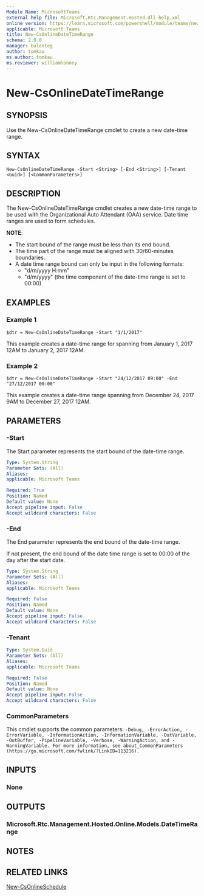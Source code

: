 ```yaml
---
Module Name: MicrosoftTeams
external help file: Microsoft.Rtc.Management.Hosted.dll-help.xml
online version: https://learn.microsoft.com/powershell/module/teams/new-csonlinedatetimerange
applicable: Microsoft Teams
title: New-CsOnlineDateTimeRange
schema: 2.0.0
manager: bulenteg
author: tomkau
ms.author: tomkau
ms.reviewer: williamlooney
---
```


# New-CsOnlineDateTimeRange

## SYNOPSIS
Use the New-CsOnlineDateTimeRange cmdlet to create a new date-time range.

## SYNTAX

```
New-CsOnlineDateTimeRange -Start <String> [-End <String>] [-Tenant <Guid>] [<CommonParameters>]
```

## DESCRIPTION
The New-CsOnlineDateTimeRange cmdlet creates a new date-time range to be used with the Organizational Auto Attendant (OAA) service. Date time ranges are used to form schedules.

**NOTE**:

- The start bound of the range must be less than its end bound.
- The time part of the range must be aligned with 30/60-minutes boundaries.
- A date time range bound can only be input in the following formats:
  - "d/m/yyyy H:mm"
  - "d/m/yyyy" (the time component of the date-time range is set to 00:00)


## EXAMPLES

### Example 1 
```
$dtr = New-CsOnlineDateTimeRange -Start "1/1/2017"
```

This example creates a date-time range for spanning from January 1, 2017 12AM to January 2, 2017 12AM.

### Example 2 
```
$dtr = New-CsOnlineDateTimeRange -Start "24/12/2017 09:00" -End "27/12/2017 00:00"
```

This example creates a date-time range spanning from December 24, 2017 9AM to December 27, 2017 12AM. 

## PARAMETERS

### -Start
The Start parameter represents the start bound of the date-time range. 

```yaml
Type: System.String
Parameter Sets: (All)
Aliases: 
applicable: Microsoft Teams

Required: True
Position: Named
Default value: None
Accept pipeline input: False
Accept wildcard characters: False
```

### -End
The End parameter represents the end bound of the date-time range.

If not present, the end bound of the date time range is set to 00:00 of the day after the start date.

```yaml
Type: System.String
Parameter Sets: (All)
Aliases: 
applicable: Microsoft Teams

Required: False
Position: Named
Default value: None
Accept pipeline input: False
Accept wildcard characters: False
```

### -Tenant

```yaml
Type: System.Guid
Parameter Sets: (All)
Aliases: 
applicable: Microsoft Teams

Required: False
Position: Named
Default value: None
Accept pipeline input: False
Accept wildcard characters: False
```

### CommonParameters
This cmdlet supports the common parameters: `-Debug, -ErrorAction, -ErrorVariable, -InformationAction, -InformationVariable, -OutVariable, -OutBuffer, -PipelineVariable, -Verbose, -WarningAction, and -WarningVariable. For more information, see about_CommonParameters (https://go.microsoft.com/fwlink/?LinkID=113216).`

## INPUTS

### None

## OUTPUTS

### Microsoft.Rtc.Management.Hosted.Online.Models.DateTimeRange

## NOTES

## RELATED LINKS

[New-CsOnlineSchedule](New-CsOnlineSchedule.md)
